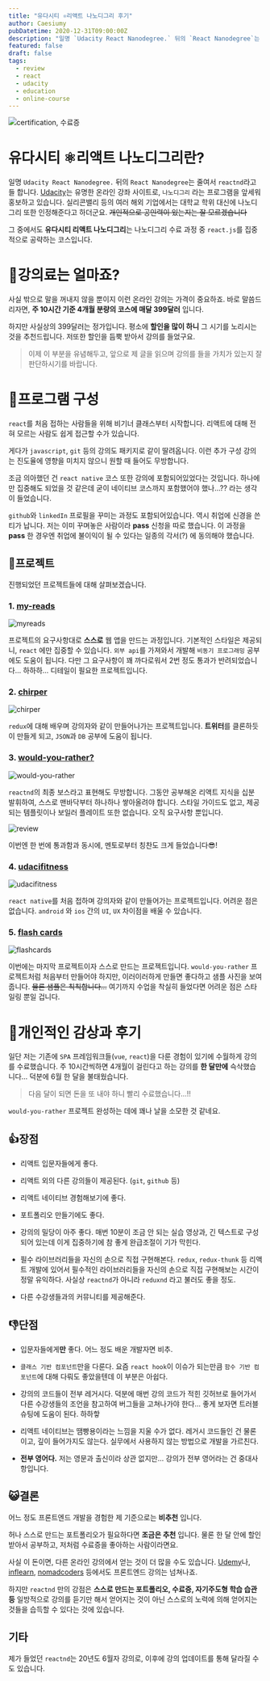 ```yaml
---
title: "유다시티 ⚛리액트 나노디그리 후기"
author: Caesiumy
pubDatetime: 2020-12-31T09:00:00Z
description: "일명 `Udacity React Nanodegree.` 뒤의 `React Nanodegree`는 줄여서 `reactnd`라고들 합니다."
featured: false
draft: false
tags:
  - review
  - react
  - udacity
  - education
  - online-course
---
```


![certification, 수료증](./certificate.png)

# 유다시티 ⚛리액트 나노디그리란?

일명 `Udacity React Nanodegree.` 뒤의 `React Nanodegree`는 줄여서 `reactnd`라고들 합니다.
[Udacity](https://www.udacity.com/)는 유명한 온라인 강좌 사이트로, `나노디그리` 라는 프로그램을 앞세워 홍보하고 있습니다. 실리콘밸리 등의 여러 해외 기업에서는 대학교 학위 대신에 나노디그리 또한 인정해준다고 하더군요. ~~개인적으로 공인력이 있는지는 잘 모르겠습니다~~

그 중에서도 **유다시티 리액트 나노디그리**는 나노디그리 수료 과정 중 `react.js`를 집중적으로 공략하는 코스입니다.

# 💎강의료는 얼마죠?

사실 밖으로 말을 꺼내지 않을 뿐이지 이런 온라인 강의는 가격이 중요하죠. 바로 말씀드리자면, **주 10시간 기준 4개월 분량의 코스에 매달 399달러** 입니다.

하지만 사실상의 399달러는 정가입니다. 평소에 **할인을 많이 하니** 그 시기를 노리시는 것을 추천드립니다. 저또한 할인을 듬뿍 받아서 강의를 들었구요.

> 이제 이 부분을 유념해두고, 앞으로 제 글을 읽으며 강의를 들을 가치가 있는지 잘 판단하시기를 바랍니다.

# 📜프로그램 구성

`react`를 처음 접하는 사람들을 위해 비기너 클래스부터 시작합니다. 리액트에 대해 전혀 모르는 사람도 쉽게 접근할 수가 있습니다.

게다가 `javascript`, `git` 등의 강의도 패키지로 같이 딸려옵니다. 이런 추가 구성 강의는 진도율에 영향을 미치지 않으니 원할 때 들어도 무방합니다.

조금 의아했던 건 `react native` 코스 또한 강의에 포함되어있었다는 것입니다. 하나에만 집중해도 되었을 것 같은데 굳이 네이티브 코스까지 포함했어야 했나...?? 라는 생각이 들었습니다.

`github`와 `linkedIn` 프로필을 꾸미는 과정도 포함되어있습니다. 역시 취업에 신경을 쓴 티가 납니다. 저는 이미 꾸며놓은 사람이라 **pass** 신청을 따로 했습니다. 이 과정을 **pass** 한 경우엔 취업에 불이익이 될 수 있다는 일종의 각서(?) 에 동의해야 했습니다.

## 🎨프로젝트

진행되었던 프로젝트들에 대해 살펴보겠습니다.

### 1. [my-reads](https://github.com/CaesiumY/reactnd-myreads)

![myreads](./myreads.png)

프로젝트의 요구사항대로 **스스로** 웹 앱을 만드는 과정입니다. 기본적인 스타일은 제공되니, `react` 에만 집중할 수 있습니다. `외부 api`를 가져와서 개발해 `비동기 프로그래밍` 공부에도 도움이 됩니다. 다만 그 요구사항이 꽤 까다로워서 2번 정도 통과가 반려되었습니다... 하하하... 디테일이 필요한 프로젝트입니다.

### 2. [chirper](https://github.com/CaesiumY/reactnd-chirper)

![chirper](./chirper.png)

`redux`에 대해 배우며 강의자와 같이 만들어나가는 프로젝트입니다. **트위터**를 클론하듯이 만들게 되고, `JSON`과 `DB` 공부에 도움이 됩니다.

### 3. [would-you-rather?](https://github.com/CaesiumY/reactnd-would-you-rather)

![would-you-rather](./would-you-rather.png)

`reactnd`의 최종 보스라고 표현해도 무방합니다. 그동안 공부해온 리액트 지식을 십분 발휘하여, 스스로 맨바닥부터 하나하나 쌓아올려야 합니다. 스타일 가이드도 없고, 제공되는 템플릿이나 보일러 플레이트 또한 없습니다. 오직 요구사항 뿐입니다.

![review](./review.png)

이번엔 한 번에 통과함과 동시에, 멘토로부터 칭찬도 크게 들었습니다😎!

### 4. [udacifitness](https://github.com/CaesiumY/reactnd-UdaciFitness)

![udacifitness](./udacifitness.jpg)

`react native`를 처음 접하며 강의자와 같이 만들어가는 프로젝트입니다. 어려운 점은 없습니다. `android` 와 `ios` 간의 `UI`, `UX` 차이점을 배울 수 있습니다.

### 5. [flash cards](https://github.com/CaesiumY/reactnd-mobile-flashcards)

![flashcards](./flashcards.jpg)

이번에는 마지막 프로젝트이자 스스로 만드는 프로젝트입니다. `would-you-rather` 프로젝트처럼 처음부터 만들어야 하지만, 이러이러하게 만들면 좋다하고 샘플 사진을 보여줍니다. ~~물론 샘플은 칙칙합니다...~~ 여기까지 수업을 착실히 들었다면 어려운 점은 스타일링 뿐일 겁니다.

# 🔎개인적인 감상과 후기

일단 저는 기존에 `SPA` 프레임워크들(`vue`, `react`)을 다룬 경험이 있기에 수월하게 강의를 수료했습니다. 주 10시간씩하면 4개월이 걸린다고 하는 강의를 **한 달만에** 슥삭했습니다...
덕분에 6월 한 달을 불태웠습니다.

> 다음 달이 되면 돈을 또 내야 하니 빨리 수료했습니다...!!

`would-you-rather` 프로젝트 완성하는 데에 꽤나 날을 소모한 것 같네요.

## 👍장점

- 리액트 입문자들에게 좋다.

- 리액트 외의 다른 강의들이 제공된다. (`git`, `github` 등)
- 리액트 네이티브 경험해보기에 좋다.
- 포트폴리오 만들기에도 좋다.
- 강의의 밀당이 아주 좋다. 매번 10분이 조금 안 되는 실습 영상과, 긴 텍스트로 구성되어 있는데 이게 집중하기에 참 좋게 완급조절이 기가 막힌다.
- 필수 라이브러리들을 자신의 손으로 직접 구현해본다. `redux`, `redux-thunk` 등 리액트 개발에 있어서 필수적인 라이브러리들을 자신의 손으로 직접 구현해보는 시간이 정말 유익하다. 사실상 `reactnd`가 아니라 `reduxnd` 라고 불러도 좋을 정도.
- 다른 수강생들과의 커뮤니티를 제공해준다.

## 👎단점

- 입문자들에게**만** 좋다. 어느 정도 배운 개발자면 비추.

- `클래스 기반 컴포넌트`만을 다룬다. 요즘 `react hook`이 이슈가 되는만큼 `함수 기반 컴포넌트`에 대해 다뤄도 좋았을텐데 이 부분은 아쉽다.
- 강의의 코드들이 전부 레거시다. 덕분에 매번 강의 코드가 적힌 깃허브로 들어가서 다른 수강생들의 조언을 참고하여 버그들을 고쳐나가야 한다... 좋게 보자면 트러블슈팅에 도움이 된다. 하하핳
- 리액트 네이티브는 땜빵용이라는 느낌을 지울 수가 없다. 레거시 코드들인 건 물론이고, 깊이 들어가지도 않는다. 실무에서 사용하지 않는 방법으로 개발을 가르친다.
- **전부 영어다.** 저는 영문과 출신이라 상관 없지만... 강의가 전부 영어라는 건 중대사항입니다.

## 😺결론

어느 정도 프론트엔드 개발을 경험한 제 기준으로는 **비추천** 입니다.

허나 스스로 만드는 포트폴리오가 필요하다면 **조금은 추천** 입니다. 물론 한 달 안에 할인 받아서 공부하고, 저처럼 수료증을 좋아하는 사람이라면요.

사실 이 돈이면, 다른 온라인 강의에서 얻는 것이 더 많을 수도 있습니다. [Udemy](https://www.udemy.com/)나, [inflearn](https://www.inflearn.com/), [nomadcoders](https://nomadcoders.co/) 등에서도 프론트엔드 강의는 넘쳐나죠.

하지만 `reactnd` 만의 강점은 **스스로 만드는 포트폴리오, 수료증, 자기주도형 학습 습관 등** 일방적으로 강의를 듣기만 해서 얻어지는 것이 아닌 스스로의 노력에 의해 얻어지는 것들을 습득할 수 있다는 것에 있습니다.

## 기타

제가 들었던 `reactnd`는 20년도 6월자 강의로, 이후에 강의 업데이트를 통해 달라질 수도 있습니다.